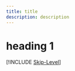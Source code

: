 ```yaml
---
title: title
description: description
---
```


# heading 1
[!INCLUDE [Skip-Level](./includes/skip-level.md)]
